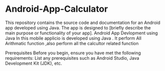 # Android-App-Calculator
This repository contains the source code and documentation for an Android app developed using Java. The app is designed to [briefly describe the main purpose or functionality of your app].
Android App Devlopment using Java 
In this mobile applicio is developed using Java .
It perform All Arithmatic function ,also perform all the calcultor related function

Prerequisites
Before you begin, ensure you have met the following requirements:
List any prerequisites such as Android Studio, Java Development Kit (JDK), etc.
